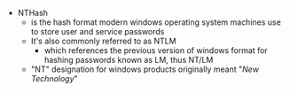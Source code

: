 - NTHash 
	- is the hash format modern windows operating system machines use to store user and service passwords
	- It's also commonly referred to as NTLM
		- which references the previous version of windows format for hashing passwords known as LM, thus NT/LM
	- "NT" designation for windows products originally meant "*New Technology*"